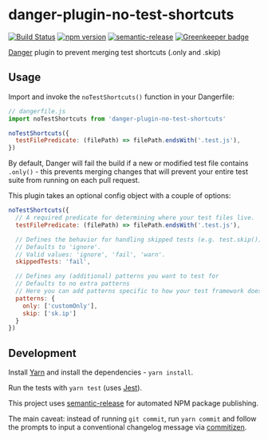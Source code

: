 # danger-plugin-no-test-shortcuts

[![Build Status](https://travis-ci.org/macklinu/danger-plugin-no-test-shortcuts.svg?branch=master)](https://travis-ci.org/macklinu/danger-plugin-no-test-shortcuts)
[![npm version](https://badge.fury.io/js/danger-plugin-no-test-shortcuts.svg)](https://badge.fury.io/js/danger-plugin-no-test-shortcuts)
[![semantic-release](https://img.shields.io/badge/%20%20%F0%9F%93%A6%F0%9F%9A%80-semantic--release-e10079.svg)](https://github.com/semantic-release/semantic-release)
[![Greenkeeper badge](https://badges.greenkeeper.io/macklinu/danger-plugin-no-test-shortcuts.svg)](https://greenkeeper.io/)


[Danger](https://github.com/danger/danger-js) plugin to prevent merging test shortcuts (.only and .skip)

## Usage

Import and invoke the `noTestShortcuts()` function in your Dangerfile:

```js
// dangerfile.js
import noTestShortcuts from 'danger-plugin-no-test-shortcuts'

noTestShortcuts({
  testFilePredicate: (filePath) => filePath.endsWith('.test.js'),
})
```

By default, Danger will fail the build if a new or modified test file contains `.only()` - this prevents merging changes that will prevent your entire test suite from running on each pull request.

This plugin takes an optional config object with a couple of options:

```js
noTestShortcuts({
  // A required predicate for determining where your test files live.
  testFilePredicate: (filePath) => filePath.endsWith('.test.js'),

  // Defines the behavior for handling skipped tests (e.g. test.skip()).
  // Defaults to 'ignore'.
  // Valid values: 'ignore', 'fail', 'warn'.
  skippedTests: 'fail',

  // Defines any (additional) patterns you want to test for
  // Defaults to no extra patterns
  // Here you can add patterns specific to how your test framework does skips/onlys
  patterns: {
    only: ['customOnly'],
    skip: ['sk.ip']
  }
})
```

## Development

Install [Yarn](https://yarnpkg.com/en/) and install the dependencies - `yarn install`.

Run the tests with `yarn test` (uses [Jest](https://facebook.github.io/jest/)).

This project uses [semantic-release](https://github.com/semantic-release/semantic-release) for automated NPM package publishing.

The main caveat: instead of running `git commit`, run `yarn commit` and follow the prompts to input a conventional changelog message via [commitizen](https://github.com/commitizen/cz-cli).
